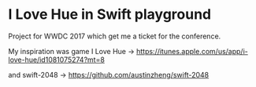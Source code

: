 # I Love Hue in Swift playground

Project for WWDC 2017 which get me a ticket for the conference.

My inspiration was game I Love Hue -> https://itunes.apple.com/us/app/i-love-hue/id1081075274?mt=8

and swift-2048 -> https://github.com/austinzheng/swift-2048
